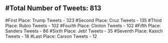 #Total Number of Tweets: 813 
---
#First Place: Trump Tweets - 323
#Second Place: Cruz Tweets - 135
#Third Place: Rubio Tweets - 102
#Fourth Place: Clinton Tweets - 102
#Fifth Place: Sanders Tweets - 86
#Sixth Place: Jeb! Tweets - 35
#Seventh Place: Kasich Tweets - 18
#Last Place: Carson Tweets - 12
